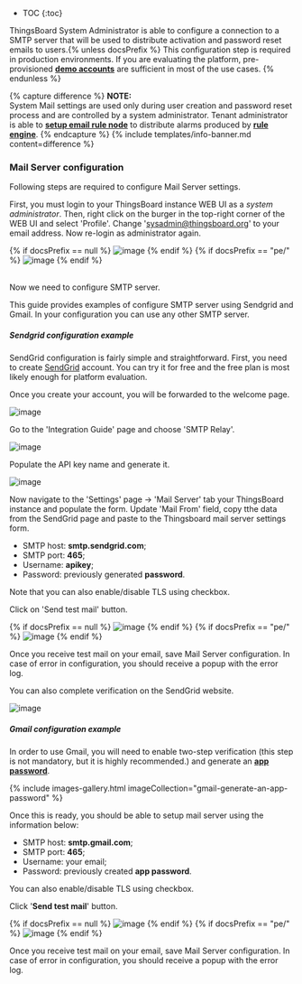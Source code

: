 * TOC
{:toc}

ThingsBoard System Administrator is able to configure a connection to a SMTP server that will be used to distribute activation and password reset emails to users.{% unless docsPrefix %}
This configuration step is required in production environments. If you are evaluating the platform, pre-provisioned
[**demo accounts**](/docs/samples/demo-account/#demo-tenant) are sufficient in most of the use cases.
{% endunless %}

{% capture difference %}
**NOTE:**
<br>
System Mail settings are used only during user creation and password reset process and are controlled by a system administrator.
Tenant administrator is able to [**setup email rule node**](/docs/user-guide/rule-engine-2-0/tutorials/send-email/) to distribute alarms produced by [**rule engine**](/docs/{{docsPrefix}}user-guide/rule-engine-2-0/re-getting-started/).
{% endcapture %}
{% include templates/info-banner.md content=difference %}

### Mail Server configuration

Following steps are required to configure Mail Server settings.

First, you must login to your ThingsBoard instance WEB UI as a *system administrator*. Then, right click on the burger in the top-right corner of the WEB UI and select 'Profile'.
Change 'sysadmin@thingsboard.org' to your email address. Now re-login as administrator again.

{% if docsPrefix == null %}
![image](https://img.thingsboard.io/user-guide/ui/mail/mail-settings-change-administrator-email-address-ce.png)
{% endif %}
{% if docsPrefix == "pe/" %}
![image](https://img.thingsboard.io/user-guide/ui/mail/mail-settings-change-administrator-email-address-pe.png)
{% endif %}

<br/>
Now we need to configure SMTP server.

This guide provides examples of configure SMTP server using Sendgrid and Gmail. In your configuration you can use any other SMTP server.

##### Sendgrid configuration example

SendGrid configuration is fairly simple and straightforward. First, you need to create [SendGrid](https://sendgrid.com/) account. 
You can try it for free and the free plan is most likely enough for platform evaluation.

Once you create your account, you will be forwarded to the welcome page.

![image](https://img.thingsboard.io/user-guide/ui/mail/sendgrid-welcome.png)

Go to the 'Integration Guide' page and choose 'SMTP Relay'.

![image](https://img.thingsboard.io/user-guide/ui/mail/sendgrid-smtp-relay.png)

Populate the API key name and generate it.

![image](https://img.thingsboard.io/user-guide/ui/mail/sendgrid-token.png)

Now navigate to the 'Settings' page -> 'Mail Server' tab your ThingsBoard instance and populate the form.
Update 'Mail From' field, copy tthe data from the SendGrid page and paste to the Thingsboard mail server settings form.

- SMTP host: **smtp.sendgrid.com**;
- SMTP port: **465**;
- Username: **apikey**;
- Password: previously generated **password**.

Note that you can also enable/disable TLS using checkbox.

Click on 'Send test mail' button.

{% if docsPrefix == null %}
![image](https://img.thingsboard.io/user-guide/ui/mail/sendgrid-settings-ce.png)
{% endif %}
{% if docsPrefix == "pe/" %}
![image](https://img.thingsboard.io/user-guide/ui/mail/sendgrid-settings-pe.png)
{% endif %}

Once you receive test mail on your email, save Mail Server configuration.
In case of error in configuration, you should receive a popup with the error log.

You can also complete verification on the SendGrid website.

![image](https://img.thingsboard.io/user-guide/ui/mail/sendgrid-it-works.png)

##### Gmail configuration example

In order to use Gmail, you will need to enable two-step verification (this step is not mandatory, but it is highly recommended.) and generate an [**app password**](https://support.google.com/accounts/answer/185833?hl=en).

{% include images-gallery.html imageCollection="gmail-generate-an-app-password" %}

Once this is ready, you should be able to setup mail server using the information below:

- SMTP host: **smtp.gmail.com**;
- SMTP port: **465**;
- Username: your email;
- Password: previously created **app password**.

You can also enable/disable TLS using checkbox.

Click '**Send test mail**' button.

{% if docsPrefix == null %}
![image](https://img.thingsboard.io/user-guide/ui/mail/gmail-settings-ce.png)
{% endif %}
{% if docsPrefix == "pe/" %}
![image](https://img.thingsboard.io/user-guide/ui/mail/gmail-settings-pe.png)
{% endif %}

Once you receive test mail on your email, save Mail Server configuration.
In case of error in configuration, you should receive a popup with the error log.